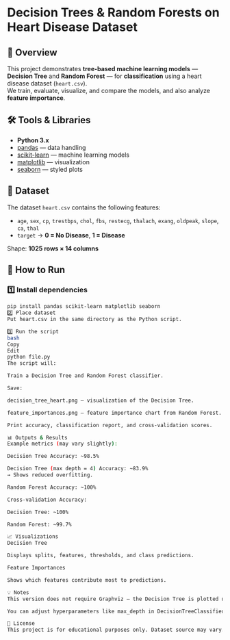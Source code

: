 # Decision Trees & Random Forests on Heart Disease Dataset

## 📌 Overview
This project demonstrates **tree-based machine learning models** — **Decision Tree** and **Random Forest** — for **classification** using a heart disease dataset (`heart.csv`).  
We train, evaluate, visualize, and compare the models, and also analyze **feature importance**.

## 🛠 Tools & Libraries
- **Python 3.x**
- [pandas](https://pandas.pydata.org/) — data handling
- [scikit-learn](https://scikit-learn.org/) — machine learning models
- [matplotlib](https://matplotlib.org/) — visualization
- [seaborn](https://seaborn.pydata.org/) — styled plots

## 📂 Dataset
The dataset `heart.csv` contains the following features:
- `age`, `sex`, `cp`, `trestbps`, `chol`, `fbs`, `restecg`, `thalach`, `exang`, `oldpeak`, `slope`, `ca`, `thal`  
- `target` → **0 = No Disease**, **1 = Disease**

Shape: **1025 rows × 14 columns**

## 🚀 How to Run

### 1️⃣ Install dependencies
```bash
pip install pandas scikit-learn matplotlib seaborn
2️⃣ Place dataset
Put heart.csv in the same directory as the Python script.

3️⃣ Run the script
bash
Copy
Edit
python file.py
The script will:

Train a Decision Tree and Random Forest classifier.

Save:

decision_tree_heart.png — visualization of the Decision Tree.

feature_importances.png — feature importance chart from Random Forest.

Print accuracy, classification report, and cross-validation scores.

📊 Outputs & Results
Example metrics (may vary slightly):

Decision Tree Accuracy: ~98.5%

Decision Tree (max depth = 4) Accuracy: ~83.9%
→ Shows reduced overfitting.

Random Forest Accuracy: ~100%

Cross-validation Accuracy:

Decision Tree: ~100%

Random Forest: ~99.7%

📈 Visualizations
Decision Tree

Displays splits, features, thresholds, and class predictions.

Feature Importances

Shows which features contribute most to predictions.

💡 Notes
This version does not require Graphviz — the Decision Tree is plotted using Matplotlib.

You can adjust hyperparameters like max_depth in DecisionTreeClassifier or n_estimators in RandomForestClassifier to see their effect.

📜 License
This project is for educational purposes only. Dataset source may vary.
